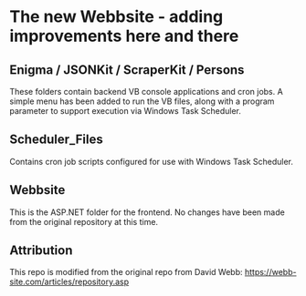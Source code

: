 # The new Webbsite - adding improvements here and there

## Enigma / JSONKit / ScraperKit / Persons

These folders contain backend VB console applications and cron jobs.
A simple menu has been added to run the VB files, along with a program parameter to support execution via Windows Task Scheduler.

## Scheduler_Files

Contains cron job scripts configured for use with Windows Task Scheduler.

## Webbsite

This is the ASP.NET folder for the frontend. No changes have been made from the original repository at this time.

## Attribution

This repo is modified from the original repo from David Webb: https://webb-site.com/articles/repository.asp
